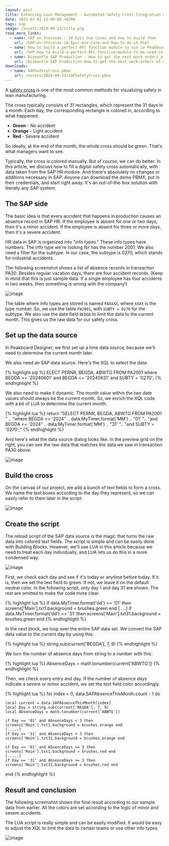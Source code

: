 ```yaml
---
layout: post
title: Enhancing Lean Management - Automated Safety Cross Integration via SAP and Peakboard
date: 2023-03-01 12:00:00 +0200
tags: sap
image: /assets/2024-09-23/title.png
read_more_links:
  - name: SAP on Steroids - 10 Epic Use Cases and how to build them
    url: /SAP-on-Steroids-10-Epic-Use-Case-and-how-to-do-it.html
  - name: How to build a perfect RFC function module to use in Peakboard
    url: /SAP-How-to-build-a-perfect-RFC-function-module-to-be-used-in-Peakboard.html
  - name: Dismantle SAP Production - How to get the next work orders of a workplace by using COOIS transaction
    url: /Dismantle-SAP-Production-How-to-get-the-next-work-orders-of-a-workplace-by-using-COOIS-transaction-in-Peakboard.html
downloads:
  - name: SAPSafetyCross.pbmx
    url: /assets/2024-09-23/SAPSafetyCross.pbmx
---
```

A [safety cross](https://www.google.com/search?q=what+is+a+sfety+cross&rlz=1C1GEWG_deDE994DE994&oq=what+is+a+sfety+cross&gs_lcrp=EgZjaHJvbWUyBggAEEUYOTILCAEQABgNGBMYgAQyCwgCEAAYDRgTGIAEMgsIAxAAGA0YExiABDILCAQQABgNGBMYgAQyCwgFEAAYDRgTGIAEMgsIBhAAGA0YExiABDILCAcQABgNGBMYgAQyCggIEAAYDRgTGB4yCggJEAAYExgWGB7SAQgzNDMwajBqNKgCALACAQ&sourceid=chrome&ie=UTF-8) is one of the most common methods for visualizing safety in lean manufacturing.

The cross typically consists of 31 rectangles, which represent the 31 days in a month. Each day, the corresponding rectangle is colored in, according to what happened:
* **Green** - No accident
* **Orange** - Light accident
* **Red** - Severe accident

So ideally, at the end of the month, the whole cross should be green. That's what managers want to see.

Typically, the cross is colored manually. But of course, we can do better. In this article, we discuss how to fill a digital safety cross automatically, with data taken from the SAP HR module. And there's absolutely no changes or additions necessary in SAP. Anyone can download the demo PBMX, put in their credentials, and start right away. It's an out-of-the-box solution with literally any SAP system.

## The SAP side

The basic idea is that every accident that happens in production causes an absence record in SAP HR. If the employee is absent for one or two days, then it's a minor accident. If the employee is absent for three or more days, then it's a severe accident.

HR data in SAP is organized into "info types." These info types have numbers. The info type we're looking for has the number 2001. We also need a filter for the subtype. In our case, the subtype is 0270, which stands for industrial accidents.

The following screenshot shows a list of absence records in transaction PA30. Besides regular vacation days, there are four accident records. (Keep in mind that this is just sample data. If a single employee has four accidents in two weeks, then something is wrong with the company!) 

![image](/assets/2024-09-23/010.png)

The table where info types are stored is named `PAXXXX`, where `XXXX` is the type number. So, we use the table `PA2001`, with `SUBTY = 0270` for the subtype. We also use the date field `BEDGA` to limit the data to the current month. This gives us the raw data for our safety cross.

## Set up the data source

In Peakboard Designer, we first set up a time data source, because we'll need to determine the current month later.

We also need an SAP data source. Here's the XQL to select the data:

{% highlight sql %}
ELECT PERNR, BEGDA, ABWTG FROM PA2001 
where BEGDA >= '20240601' and BEGDA <= '20240631' 
and SUBTY = '0270';
{% endhighlight %}

We also need to make it dynamic. The month value within the two date values should always be the current month. So, we enrich the XQL code with a bit of LUA to determine the current month:

{% highlight lua %}
return "SELECT PERNR, BEGDA, ABWTG FROM PA2001 " ..
"where BEGDA >= '2024" .. data.MyTimer.format('MM') .. "01' ".. 
"and BEGDA <= '2024" .. data.MyTimer.format('MM') .. "31' "..
"and SUBTY = '0270';"
{% endhighlight %}

And here's what the data source dialog looks like. In the preview grid on the right, you can see the raw data that matches the data we saw in transaction PA30 above.

![image](/assets/2024-09-23/020.png)

## Build the cross

On the canvas of our project, we add a bunch of text fields to form a cross. We name the text boxes according to the day they represent, so we can easily refer to them later in the script.

![image](/assets/2024-09-23/030.png)

## Create the script

The reload script of the SAP data source is the magic that turns the raw data into colored text fields. The script is simple and can be easily done with Building Blocks. However, we'll use LUA in this article because we need to treat each day individually, and LUA lets us do this in a more condensed way.

![image](/assets/2024-09-23/040.png)

First, we check each day and see if it's today or anytime before today. If it is, then we set the text field to green. If not, we leave it on the default neutral color. In the following script, only day 1 and day 31 are shown. The rest are omitted to make the code more clear.

{% highlight lua %}
if data.MyTimer.format('dd') >= '01' then screens['Main'].txt1.background = brushes.green end
[.....]
if data.MyTimer.format('dd') >= '31' then screens['Main'].txt31.background = brushes.green end
{% endhighlight %}

In the next block, we loop over the entire SAP data set. We convert the SAP data value to the current day by using this:

{% highlight lua %}
string.sub(current['BEGDA'], 7, 9)
{% endhighlight %}

We turn the number of absence days from string to a number with this:

{% highlight lua %}
AbsenceDays = math.tonumber(current['ABWTG'])
{% endhighlight %}

Then, we check every entry and day. If the number of absence days indicate a severe or minor accident, we set the text field color accordingly.

{% highlight lua %}
for index = 0, data.SAPAbsenceThisMonth.count - 1 do

	local current = data.SAPAbsenceThisMonth[index]
	local Day = string.sub(current['BEGDA'], 7, 9)
	local AbsenceDays = math.tonumber(current['ABWTG'])

	if Day == '01' and AbsenceDays < 3 then screens['Main'].txt1.background = brushes.orange end
	[.....]
	if Day == '31' and AbsenceDays < 3 then screens['Main'].txt31.background = brushes.orange end
	
	if Day == '01' and AbsenceDays >= 3 then screens['Main'].txt1.background = brushes.red end
	[.....]	
	if Day == '31' and AbsenceDays >= 3 then screens['Main'].txt31.background = brushes.red end
		
end
{% endhighlight %}

## Result and conclusion

The following screenshot shows the final result according to our sample data from earlier. All the colors are set according to the logic of minor and severe accidents.

The LUA script is really simple and can be easily modified. It would be easy to adjust the XQL to limit the data to certain teams or use other info types.

![image](/assets/2024-09-23/050.png)

